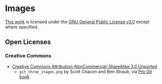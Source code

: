 # Images

[This work](https://github.com/sdesabbata/granolarr) is licensed under the [GNU General Public License v3.0](https://www.gnu.org/licenses/gpl-3.0.html) except where specified.

## Open Licenses

### Creative Commons

- [Creative Commons Attribution-NonCommercial-ShareAlike 3.0 Unported](https://creativecommons.org/licenses/by-nc-sa/3.0/)
   - `git_three_stages.png` by Scott Chacon and Ben Straub, via [Pro Git book](https://git-scm.com/book/en/v2)

